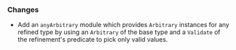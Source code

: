 ### Changes

* Add an `anyArbitrary` module which provides `Arbitrary` instances for
  any refined type by using an `Arbitrary` of the base type and a
  `Validate` of the refinement's predicate to pick only valid values.
